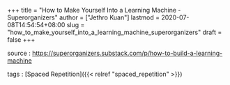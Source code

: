 +++
title = "How to Make Yourself Into a Learning Machine - Superorganizers"
author = ["Jethro Kuan"]
lastmod = 2020-07-08T14:54:54+08:00
slug = "how_to_make_yourself_into_a_learning_machine_superorganizers"
draft = false
+++

source
: <https://superorganizers.substack.com/p/how-to-build-a-learning-machine>

tags
: [Spaced Repetition]({{< relref "spaced_repetition" >}})
